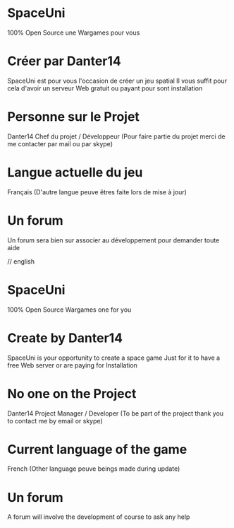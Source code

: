 # SpaceUni
100% Open Source une Wargames pour vous

# Créer par Danter14
SpaceUni est pour vous l'occasion de créer un jeu spatial
Il vous suffit pour cela d'avoir un serveur Web gratuit ou payant pour sont installation

# Personne sur le Projet
Danter14 Chef du projet / Développeur
(Pour faire partie du projet merci de me contacter par mail ou par skype)

# Langue actuelle du jeu
Français
(D'autre langue peuve êtres faite lors de mise à jour)

# Un forum
Un forum sera bien sur associer au développement pour demander toute aide

// english
# SpaceUni
100% Open Source Wargames one for you

# Create by Danter14
SpaceUni is your opportunity to create a space game
Just for it to have a free Web server or are paying for Installation

# No one on the Project
Danter14 Project Manager / Developer
(To be part of the project thank you to contact me by email or skype)

# Current language of the game
French
(Other language peuve beings made during update)

# Un forum
A forum will involve the development of course to ask any help
